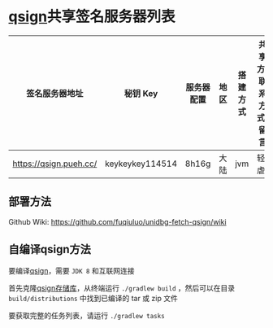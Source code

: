 # [qsign](https://github.com/fuqiuluo/unidbg-fetch-qsign)共享签名服务器列表

| 签名服务器地址 | 秘钥 Key | 服务器配置 | 地区 | 搭建方式 | 共享方/联系方式/留言 |
| --- | --- | --- | --- | --- | --- |
| https://qsign.pueh.cc/ | keykeykey114514 | 8h16g | 大陆 | jvm | 轻虐 |

## 部署方法
Github Wiki: https://github.com/fuqiuluo/unidbg-fetch-qsign/wiki

## 自编译qsign方法
要编译[qsign](https://github.com/fuqiuluo/unidbg-fetch-qsign)，需要 `JDK 8` 和互联网连接

首先克隆[qsign存储库](https://github.com/fuqiuluo/unidbg-fetch-qsign)，从终端运行 `./gradlew build` ，然后可以在目录 `build/distributions` 中找到已编译的 tar 或 zip 文件

要获取完整的任务列表，请运行 `./gradlew tasks`